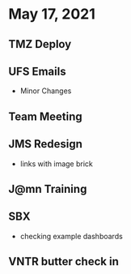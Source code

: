 # May 17, 2021

## TMZ Deploy

## UFS Emails
- Minor Changes

## Team Meeting

## JMS Redesign
- links with image brick

## J@mn Training

## SBX
- checking example dashboards

## VNTR butter check in
